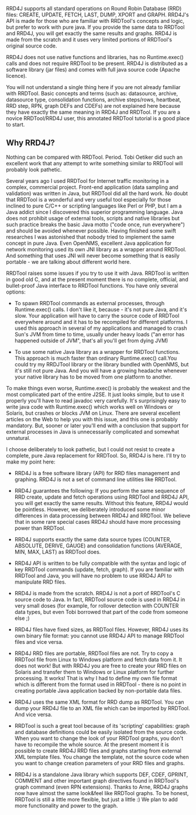 RRD4J supports all standard operations on Round Robin Database (RRD) files: CREATE, UPDATE, FETCH, LAST, DUMP, XPORT and GRAPH. RRD4J's API is made for those who are familiar with RRDTool's concepts and logic, but prefer to work with pure java.
If you provide the same data to RRDTool and RRD4J, you will get exactly the same results and graphs. RRD4J is made from the scratch and it uses very limited portions of RRDTool's original source code.

RRD4J does not use native functions and libraries, has no Runtime.exec() calls and does not require RRDTool to be present. RRD4J is distributed as a software library (jar files) and comes with full java source code (Apache licence).

You will not understand a single thing here if you are not already familiar with RRDTool. Basic concepts and terms (such as: datasource, archive, datasource type, consolidation functions, archive steps/rows, heartbeat, RRD step, RPN, graph DEFs and CDEFs) are not explained here because they have exactly the same meaning in RRD4J and RRDTool. If you are a novice RRDTool/RRD4J user, this annotated RRDTool tutorial is a good place to start.

## Why RRD4J? ##

Nothing can be compared with RRDTool. Period. Tobi Oetiker did such an excellent work that any attempt to write something similar to RRDTool will probably look pathetic.

Several years ago I used RRDTool for Internet traffic monitoring in a complex, commercial project. Front-end application (data sampling and validation) was written in Java, but RRDTool did all the hard work. No doubt that RRDTool is a wonderful and very useful tool especially for those inclined to pure C/C++ or scripting languages like Perl or PHP, but I am a Java addict since I discovered this superior programming language. Java does not prohibit usage of external tools, scripts and native libraries but such practice breaks the basic Java motto ("code once, run everywhere") and should be avoided whenever possible. Having finished some swift researches I was astonished that nobody tried to implement the same concept in pure Java. Even OpenNMS, excellent Java application for network monitoring used its own JNI library as a wrapper around RRDTool. And something that uses JNI will never become something that is easily portable - we are talking about different world here.

RRDTool raises some issues if you try to use it with Java. RRDTool is written in good old C, and at the present moment there is no complete, official, and bullet-proof Java interface to RRDTool functions. You have only several options:
  * To spawn RRDTool commands as external processes, through Runtime.exec() calls. I don't like it, because - it's not pure Java, and it's slow. Your application will have to carry the source code of RRDTool everywhere around and it has to be recompiled for different platforms. I used this approach in several of my applications and managed to crash Sun's JVM from time to time, usually under heavy loads ("an error has happened outside of JVM", that's all you'll get from dying JVM)

  * To use some native Java library as a wrapper for RRDTool functions. This approach is much faster than ordinary Runtime.exec() call.You could try my RRDJTool library or the library bundled with OpenNMS, but it's still not pure Java. And you will have a growing headache whenever your native library has to be moved from one platform to another.

To make things even worse, Runtime.exec() is probably the weakest and the most complicated part of the entire J2SE. It just looks simple, but to use it properly you'll have to read javadoc very carefully. It's surprisingly easy to write java code with Runtime.exec() which works well on Windows or Solaris, but crashes or blocks JVM on Linux. There are several excellent articles on the Web to help you with this issue, and this one is probably mandatory. But, sooner or later you'll end with a conclusion that support for external processes in Java is unnecessarily complicated and somewhat unnatural.

I choose deliberately to look pathetic, but I could not resist to create a complete, pure Java replacement for RRDTool. So, RRD4J is here. I'll try to make my point here:

  * RRD4J is a free software library (API) for RRD files management and graphing. RRD4J is not a set of command line utilities like RRDTool.

  * RRD4J guarantees the following: If you perform the same sequence of RRD create, update and fetch operations using RRDTool and RRD4J API, you will get exactly the same results. Without this feature, RRD4J would be pointless. However, we deliberately introduced some minor differences in data processing between RRD4J and RRDTool. We believe that in some rare special cases RRD4J should have more processing power than RRDTool.

  * RRD4J supports exactly the same data source types (COUNTER, ABSOLUTE, DERIVE, GAUGE) and consolidation functions (AVERAGE, MIN, MAX, LAST) as RRDTool does.

  * RRD4J API is written to be fully compatible with the syntax and logic of key RRDTool commands (update, fetch, graph). If you are familiar with RRDTool and Java, you will have no problem to use RRD4J API to manipulate RRD files.

  * RRD4J is made from the scratch. RRD4J is not a port of RRDTool's C source code to Java. In fact, RRDTool source code is used in RRD4J in very small doses (for example, for rollover detection with COUNTER data types, but even Tobi borrowed that part of the code from someone else ;)

  * RRD4J files have fixed sizes, as RRDTool files. However, RRD4J uses its own binary file format: you cannot use RRD4J API to manage RRDTool files and vice versa.

  * RRD4J RRD files are portable, RRDTool files are not. Try to copy a RRDTool file from Linux to Windows platform and fetch data from it. It does not work! But with RRD4J you are free to create your RRD files on Solaris and transfer them to Windows or Linux platform for further processing. It works! That is why I had to define my own file format which is different from the format used in RRDTool - there is no point in creating portable Java application backed by non-portable data files.

  * RRD4J uses the same XML format for RRD dump as RRDTool. You can dump your RRD4J file to an XML file which can be imported by RRDTool. And vice versa.

  * RRDTool is such a great tool because of its 'scripting' capabilities: graph and database definitions could be easily isolated from the source code. When you want to change the look of your RRDTool graphs, you don't have to recompile the whole source. At the present moment it is possible to create RRD4J RRD files and graphs starting from external XML template files. You change the template, not the source code when you want to change creation parameters of your RRD files and graphs.

  * RRD4J is a standalone Java library which supports DEF, CDEF, GPRINT, COMMENT and other important graph directives found in RRDTool's graph command (even RPN extensions). Thanks to Arne, RRD4J graphs now have almost the same look&feel like RRDTool graphs. To be honest, RRDTool is still a little more flexible, but just a little :) We plan to add more functionality and power to the graph.